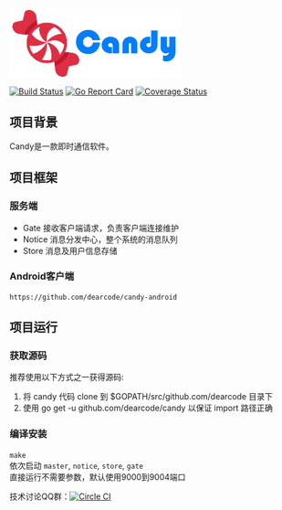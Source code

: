 ![Logo](https://raw.githubusercontent.com/dearcode/web/master/logo.png "Candy logo")

[![Build Status](https://travis-ci.org/dearcode/candy.svg?branch=master)](https://travis-ci.org/dearcode/candy)
[![Go Report Card](https://goreportcard.com/badge/github.com/dearcode/candy)](https://goreportcard.com/report/github.com/dearcode/candy)
[![Coverage Status](https://coveralls.io/repos/github/dearcode/candy/badge.svg?branch=master)](https://coveralls.io/github/dearcode/candy?branch=master)

## 项目背景 
  Candy是一款即时通信软件。  

## 项目框架 
### 服务端  
  * Gate 接收客户端请求，负责客户端连接维护  
  * Notice 消息分发中心，整个系统的消息队列  
  * Store 消息及用户信息存储  

### Android客户端
    https://github.com/dearcode/candy-android  
    
## 项目运行
### 获取源码
  推荐使用以下方式之一获得源码:
  1. 将 candy 代码 clone 到 $GOPATH/src/github.com/dearcode 目录下 
  2. 使用 go get -u github.com/dearcode/candy
  以保证 import 路径正确  
   
### 编译安装 
  `make`  
  依次启动 `master`, `notice`, `store`, `gate`  
  直接运行不需要参数，默认使用9000到9004端口   


技术讨论QQ群：[![Circle CI](http://pub.idqqimg.com/wpa/images/group.png)](http://shang.qq.com/wpa/qunwpa?idkey=d43cad7db88d71f70da81523c02b2fe59343111e1d0a9d5f5ac2a198ee047279)


